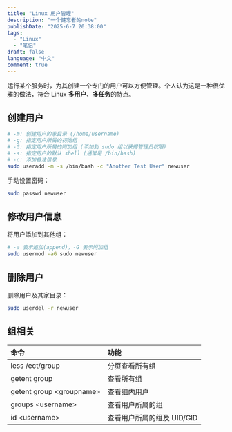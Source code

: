 ```yaml
---
title: "Linux 用户管理"
description: "一个健忘者的note"
publishDate: "2025-6-7 20:38:00"
tags:
  - "Linux"
  - "笔记"
draft: false
language: "中文"
comment: true
---
```


运行某个服务时，为其创建一个专门的用户可以方便管理。个人认为这是一种很优雅的做法，符合 Linux **多用户**、**多任务**的特点。

## 创建用户
```bash
# -m: 创建用户的家目录 (/home/username)
# -g: 指定用户所属的初始组
# -G: 指定用户所属的附加组 (添加到 sudo 组以获得管理员权限)
# -s: 指定用户的默认 shell (通常是 /bin/bash)
# -c: 添加备注信息
sudo useradd -m -s /bin/bash -c "Another Test User" newuser
```

手动设置密码：
```bash
sudo passwd newuser
```

## 修改用户信息
将用户添加到其他组：
```bash
# -a 表示追加(append)，-G 表示附加组
sudo usermod -aG sudo newuser
```

## 删除用户
删除用户及其家目录：
```bash
sudo userdel -r newuser
```

## 组相关
| 命令 | 功能 | 
| :--- | :--- | 
| less /ect/group | 分页查看所有组 |
| getent group | 查看所有组 |
| getent group \<groupname\> | 查看组内用户 |
| groups \<username\> | 查看用户所属的组 |
| id \<username\> | 查看用户所属的组及 UID/GID |